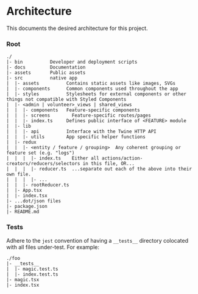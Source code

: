 # Architecture

This documents the desired architecture for this project.

### Root

```
./
|- bin          Developer and deployment scripts
|- docs         Documentation
|- assets       Public assets
|- src          native app
|  |- assets          Contains static assets like images, SVGs
|  |- components      Common components used throughout the app
|  |- styles          Stylesheets for external components or other things not compatible with Styled Components
|  |- <admin | volunteer>_views | shared_views
|  |  |- components   Feature-specific components
|  |  |- screens        Feature-specific routes/pages
|  |  |- index.ts     Defines public interface of <FEATURE> module
|  |- lib
|  |  |- api          Interface with the Twine HTTP API
|  |  |- utils        App specific helper functions
|  |- redux
|  |  |- <entity / feature / grouping>  Any coherent grouping or feature set (e.g. "logs")
|  |  |  |- index.ts    Either all actions/action-creators/reducers/selectors in this file, OR...
|  |  |  |- reducer.ts  ...separate out each of the above into their own file.
|  |  |  |- ...
|  |  |- rootReducer.ts
|  |- App.tsx
|  |- index.tsx
|- ...dot/json files
|- package.json
|- README.md
```

### Tests

Adhere to the `jest` convention of having a `__tests__` directory colocated with all files under-test. For example:

```
./foo
|- __tests__
|  |- magic.test.ts
|  |- index.test.ts
|- magic.tsx
|- index.tsx
```

